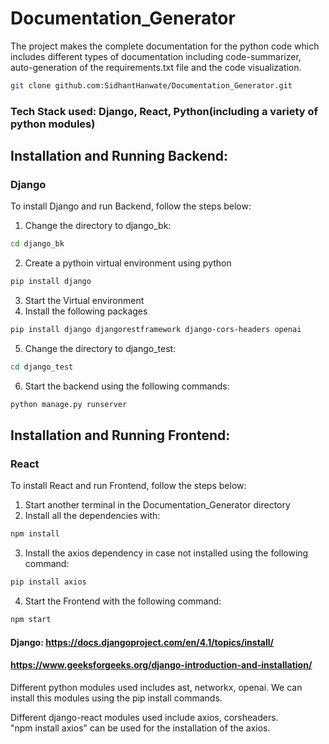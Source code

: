# Documentation_Generator
The project makes the complete documentation for the python code which includes different types of documentation including code-summarizer, auto-generation of the requirements.txt file and the code visualization. 

``` bash
git clone github.com:SidhantHanwate/Documentation_Generator.git
```

### Tech Stack used: Django, React, Python(including a variety of python modules)

## Installation and Running Backend: 
### Django
To install Django and run Backend, follow the steps below:
1. Change the directory to django_bk:
``` bash
cd django_bk
```
2. Create a pythoin virtual environment using
    python
``` bash
pip install django
```
3. Start the Virtual environment
4. Install the following packages
``` bash
pip install django djangorestframework django-cors-headers openai
```
5. Change the directory to django_test:
``` bash
cd django_test
```
6. Start the backend using the following commands:
``` bash
python manage.py runserver
```


## Installation and Running Frontend:
### React
To install React and run Frontend, follow the steps below:
1. Start another terminal in the Documentation_Generator directory
2. Install all the dependencies with:
``` bash
npm install
```
3. Install the axios dependency in case not installed using the following command:
``` bash
pip install axios
```
4. Start the Frontend with the following command:
``` bash
npm start
```

#### Django: https://docs.djangoproject.com/en/4.1/topics/install/
#### https://www.geeksforgeeks.org/django-introduction-and-installation/ 


Different python modules used includes ast, networkx, openai. We can install this modules using the pip install commands. 

Different django-react modules used include axios, corsheaders.  
"npm install axios" can be used for the installation of the axios.

